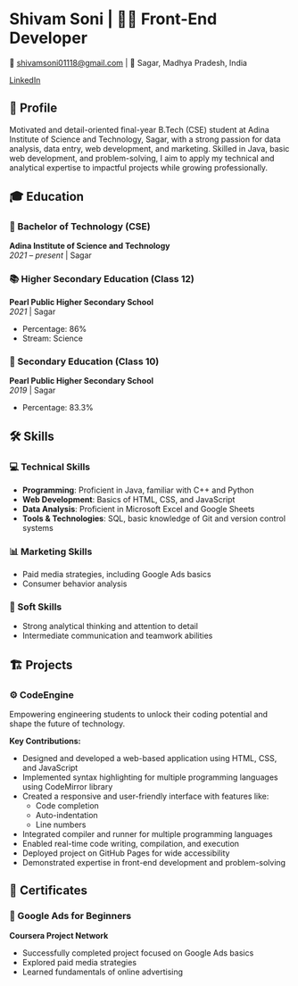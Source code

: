 # Shivam Soni | 👨‍💻 Front-End Developer

📧 shivamsoni01118@gmail.com | 📍 Sagar, Madhya Pradesh, India

[LinkedIn](https://linkedin.com/in/shivam-soni)

## 📝 Profile

Motivated and detail-oriented final-year B.Tech (CSE) student at Adina Institute of Science and Technology, Sagar, with a strong passion for data analysis, data entry, web development, and marketing. Skilled in Java, basic web development, and problem-solving, I aim to apply my technical and analytical expertise to impactful projects while growing professionally.

## 🎓 Education

### 🏫 Bachelor of Technology (CSE)
**Adina Institute of Science and Technology**  
*2021 – present* | Sagar  

### 📚 Higher Secondary Education (Class 12)
**Pearl Public Higher Secondary School**  
*2021* | Sagar  
- Percentage: 86%
- Stream: Science

### 🏫 Secondary Education (Class 10)
**Pearl Public Higher Secondary School**  
*2019* | Sagar  
- Percentage: 83.3%

## 🛠 Skills

### 💻 Technical Skills
- **Programming**: Proficient in Java, familiar with C++ and Python
- **Web Development**: Basics of HTML, CSS, and JavaScript
- **Data Analysis**: Proficient in Microsoft Excel and Google Sheets
- **Tools & Technologies**: SQL, basic knowledge of Git and version control systems

### 📊 Marketing Skills
- Paid media strategies, including Google Ads basics
- Consumer behavior analysis

### 🤝 Soft Skills
- Strong analytical thinking and attention to detail
- Intermediate communication and teamwork abilities

## 🏗 Projects

### ⚙️ CodeEngine

Empowering engineering students to unlock their coding potential and shape the future of technology.

**Key Contributions:**
- Designed and developed a web-based application using HTML, CSS, and JavaScript
- Implemented syntax highlighting for multiple programming languages using CodeMirror library
- Created a responsive and user-friendly interface with features like:
  - Code completion
  - Auto-indentation
  - Line numbers
- Integrated compiler and runner for multiple programming languages
- Enabled real-time code writing, compilation, and execution
- Deployed project on GitHub Pages for wide accessibility
- Demonstrated expertise in front-end development and problem-solving

## 🏅 Certificates

### 📱 Google Ads for Beginners
**Coursera Project Network**
- Successfully completed project focused on Google Ads basics
- Explored paid media strategies
- Learned fundamentals of online advertising
